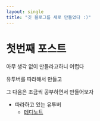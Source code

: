 ```yaml
---
layout: single
title: "깃 블로그를 새로 만들었다 :)"
---
```


# 첫번째 포스트

아무 생각 없이 만들라고하니 어렵다

유투버를 따라해서 만들고

그 다음은 조금씩 공부하면서 만들어보자

- 따라하고 있는 유투버
  - [테디노트](https://www.youtube.com/channel/UCt2wAAXgm87ACiQnDHQEW6Q)
